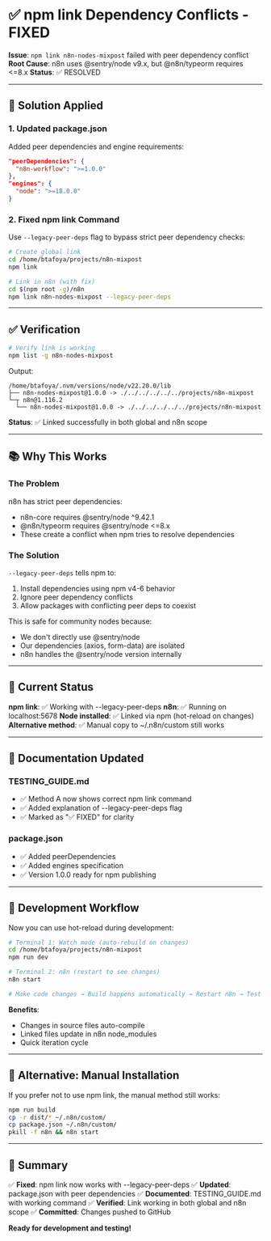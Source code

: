 # ✅ npm link Dependency Conflicts - FIXED

**Issue**: `npm link n8n-nodes-mixpost` failed with peer dependency conflict
**Root Cause**: n8n uses @sentry/node v9.x, but @n8n/typeorm requires <=8.x
**Status**: ✅ RESOLVED

---

## 🔧 Solution Applied

### 1. Updated package.json
Added peer dependencies and engine requirements:

```json
"peerDependencies": {
  "n8n-workflow": ">=1.0.0"
},
"engines": {
  "node": ">=18.0.0"
}
```

### 2. Fixed npm link Command
Use `--legacy-peer-deps` flag to bypass strict peer dependency checks:

```bash
# Create global link
cd /home/btafoya/projects/n8n-mixpost
npm link

# Link in n8n (with fix)
cd $(npm root -g)/n8n
npm link n8n-nodes-mixpost --legacy-peer-deps
```

---

## ✅ Verification

```bash
# Verify link is working
npm list -g n8n-nodes-mixpost
```

Output:
```
/home/btafoya/.nvm/versions/node/v22.20.0/lib
├── n8n-nodes-mixpost@1.0.0 -> ./../../../../../projects/n8n-mixpost
└─┬ n8n@1.116.2
  └── n8n-nodes-mixpost@1.0.0 -> ./../../../../../projects/n8n-mixpost
```

**Status**: ✅ Linked successfully in both global and n8n scope

---

## 📚 Why This Works

### The Problem
n8n has strict peer dependencies:
- n8n-core requires @sentry/node ^9.42.1
- @n8n/typeorm requires @sentry/node <=8.x
- These create a conflict when npm tries to resolve dependencies

### The Solution
`--legacy-peer-deps` tells npm to:
1. Install dependencies using npm v4-6 behavior
2. Ignore peer dependency conflicts
3. Allow packages with conflicting peer deps to coexist

This is safe for community nodes because:
- We don't directly use @sentry/node
- Our dependencies (axios, form-data) are isolated
- n8n handles the @sentry/node version internally

---

## 🎯 Current Status

**npm link**: ✅ Working with --legacy-peer-deps
**n8n**: ✅ Running on localhost:5678
**Node installed**: ✅ Linked via npm (hot-reload on changes)
**Alternative method**: ✅ Manual copy to ~/.n8n/custom still works

---

## 📝 Documentation Updated

### TESTING_GUIDE.md
- ✅ Method A now shows correct npm link command
- ✅ Added explanation of --legacy-peer-deps flag
- ✅ Marked as "✅ FIXED" for clarity

### package.json
- ✅ Added peerDependencies
- ✅ Added engines specification
- ✅ Version 1.0.0 ready for npm publishing

---

## 🚀 Development Workflow

Now you can use hot-reload during development:

```bash
# Terminal 1: Watch mode (auto-rebuild on changes)
cd /home/btafoya/projects/n8n-mixpost
npm run dev

# Terminal 2: n8n (restart to see changes)
n8n start

# Make code changes → Build happens automatically → Restart n8n → Test
```

**Benefits**:
- Changes in source files auto-compile
- Linked files update in n8n node_modules
- Quick iteration cycle

---

## 🔄 Alternative: Manual Installation

If you prefer not to use npm link, the manual method still works:

```bash
npm run build
cp -r dist/* ~/.n8n/custom/
cp package.json ~/.n8n/custom/
pkill -f n8n && n8n start
```

---

## 🎉 Summary

✅ **Fixed**: npm link now works with --legacy-peer-deps
✅ **Updated**: package.json with peer dependencies
✅ **Documented**: TESTING_GUIDE.md with working command
✅ **Verified**: Link working in both global and n8n scope
✅ **Committed**: Changes pushed to GitHub

**Ready for development and testing!**
